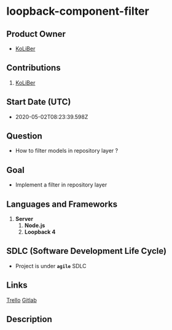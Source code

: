 # loopback-component-filter

## Product Owner

-   [KoLiBer](https://koliber.ir)

## Contributions

1. [KoLiBer](https://koliber.ir)

## Start Date (UTC)

-   2020-05-02T08:23:39.598Z

## Question

-   How to filter models in repository layer ?

## Goal

-   Implement a filter in repository layer

## Languages and Frameworks

1. **Server**
    1. **Node.js**
    2. **Loopback 4**

## SDLC (Software Development Life Cycle)

-   Project is under **`agile`** SDLC

## Links

[Trello]()
[Gitlab](https://github.com/loopback4/loopback-component-filter)

## Description
